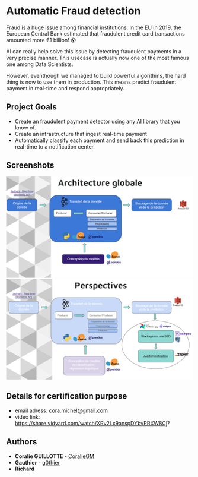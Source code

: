 # Automatic Fraud detection

Fraud is a huge issue among financial institutions. In the EU in 2019, the European Central Bank estimated that fraudulent credit card transactions amounted more €1 billion! 😮

AI can really help solve this issue by detecting fraudulent payments in a very precise manner. This usecase is actually now one of the most famous one among Data Scientists.

However, eventhough we managed to build powerful algorithms, the hard thing is now to use them in production. This means predict fraudulent payment in real-time and respond appropriately.

## Project Goals

- Create an fraudulent payment detector using any AI library that you know of.
- Create an infrastructure that ingest real-time payment
- Automatically classify each payment and send back this prediction in real-time to a notification center

## Screenshots

![App Screenshot](./Global_Arch.png?raw=true "Infrastructure")
![App Screenshot](./Improv_Arch.png?raw=true "Improvements")

## Details for certification purpose

* email adress: cora.michel@gmail.com
* video link: https://share.vidyard.com/watch/XRv2Lx9anspDYbvPRXW8Cj?

## Authors

- **Coralie GUILLOTTE** - [CoralieGM](https://github.com/CoralieGM)
- **Gauthier** - [g0thier](https://github.com/g0thier)
- **Richard**
